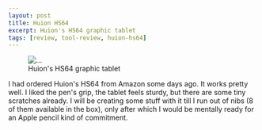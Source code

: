 ```yaml
---
layout: post
title: Huion HS64
excerpt: Huion's HS64 graphic tablet
tags: [review, tool-review, huion-hs64]
---
```


<figure class="figure">
  <img src="{{site.base_url}}/assets/media/img/IMG_20210919_100424-01.jpeg" class="figure-img img-fluid img-thumbnail" alt="...">
  <figcaption class="figure-caption">Huion's HS64 graphic tablet</figcaption>
</figure>

I had ordered Huion's HS64 from Amazon some days ago. It works pretty well. I liked the pen's grip, the tablet feels sturdy, but there are some tiny scratches already. I will be creating some stuff with it till I run out of nibs (8 of them available in the box), only after which I would be mentally ready for an Apple pencil kind of commitment.